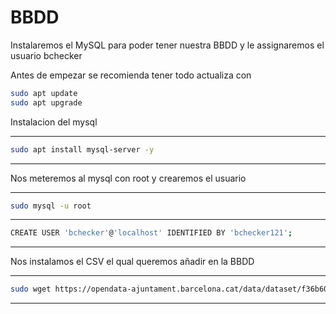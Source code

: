 
# BBDD

Instalaremos el MySQL para poder tener nuestra BBDD y le assignaremos el usuario bchecker

Antes de empezar se recomienda tener todo actualiza con
```bash
sudo apt update
sudo apt upgrade
```

Instalacion del mysql 

---
```bash
sudo apt install mysql-server -y
```
---
Nos meteremos al mysql con root y crearemos el usuario

---
```bash
sudo mysql -u root
```
---
```bash
CREATE USER 'bchecker'@'localhost' IDENTIFIED BY 'bchecker121';
```
---

Nos instalamos el CSV el qual queremos añadir en la BBDD 

---
```bash
sudo wget https://opendata-ajuntament.barcelona.cat/data/dataset/f36b60f2-9541-4d08-b0f9-b0a9313fab3d/resource/29d9ff10-6892-4f16-9012-d5c4997857e7/download
```
---
